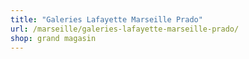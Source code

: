 ```yaml
---
title: "Galeries Lafayette Marseille Prado"
url: /marseille/galeries-lafayette-marseille-prado/
shop: grand magasin
---
```

